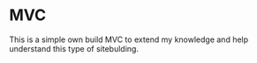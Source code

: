 # MVC
This is a simple own build MVC to extend my knowledge and help understand this type of sitebulding.
